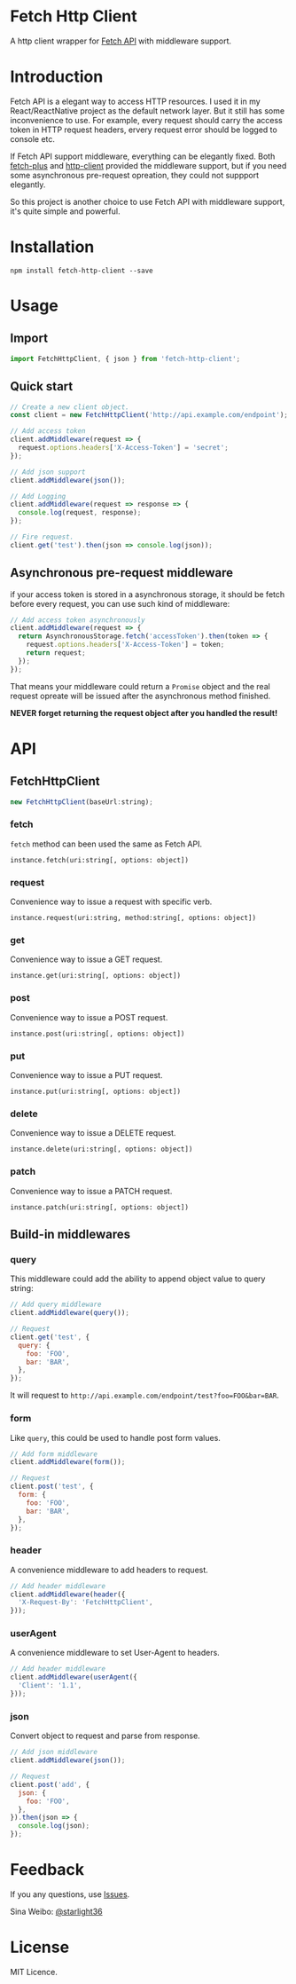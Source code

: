 # Fetch Http Client

A http client wrapper for [Fetch API](https://github.com/whatwg/fetch) with middleware support.

# Introduction

Fetch API is a elegant way to access HTTP resources. I used it in my React/ReactNative project as the default network layer. But it still has some inconvenience to use. For example, every request should carry the access token in HTTP request headers, ervery request error should be logged to console etc. 

If Fetch API support middleware, everything can be elegantly fixed. Both [fetch-plus](https://github.com/RickWong/fetch-plus) and [http-client](https://github.com/mjackson/http-client) provided the middleware support, but if you need some asynchronous pre-request opreation, they could not suppport elegantly.

So this project is another choice to use Fetch API with middleware support, it's quite simple and powerful.

# Installation

```shell
npm install fetch-http-client --save
```

# Usage

## Import

```js
import FetchHttpClient, { json } from 'fetch-http-client';
```

## Quick start

```js
// Create a new client object.
const client = new FetchHttpClient('http://api.example.com/endpoint');

// Add access token
client.addMiddleware(request => {
  request.options.headers['X-Access-Token'] = 'secret';
});

// Add json support
client.addMiddleware(json());

// Add Logging
client.addMiddleware(request => response => {
  console.log(request, response);
});

// Fire request.
client.get('test').then(json => console.log(json));
```

## Asynchronous pre-request middleware

if your access token is stored in a asynchronous storage, it should be fetch before every request, you can use such kind of middleware:

```js
// Add access token asynchronously
client.addMiddleware(request => {
  return AsynchronousStorage.fetch('accessToken').then(token => {
    request.options.headers['X-Access-Token'] = token;
    return request;
  });
});
```

That means your middleware could return a `Promise` object and the real request opreate will be issued after the asynchronous method finished.

**NEVER forget returning the request object after you handled the result!**

# API

## FetchHttpClient

```js
new FetchHttpClient(baseUrl:string);
```

### fetch

`fetch` method can been used the same as Fetch API.

```
instance.fetch(uri:string[, options: object])
```

### request

Convenience way to issue a request with specific verb.

```
instance.request(uri:string, method:string[, options: object])
```

### get

Convenience way to issue a GET request.

```
instance.get(uri:string[, options: object])
```

### post

Convenience way to issue a POST request.

```
instance.post(uri:string[, options: object])
```

### put

Convenience way to issue a PUT request.

```
instance.put(uri:string[, options: object])
```

### delete

Convenience way to issue a DELETE request.

```
instance.delete(uri:string[, options: object])
```

### patch

Convenience way to issue a PATCH request.

```
instance.patch(uri:string[, options: object])
```

## Build-in middlewares

### query

This middleware could add the ability to append object value to query string:

```js
// Add query middleware
client.addMiddleware(query());

// Request
client.get('test', {
  query: {
    foo: 'FOO',
    bar: 'BAR',
  },
});
```

It will request to `http://api.example.com/endpoint/test?foo=FOO&bar=BAR`.

### form

Like `query`, this could be used to handle post form values.

```js
// Add form middleware
client.addMiddleware(form());

// Request
client.post('test', {
  form: {
    foo: 'FOO',
    bar: 'BAR',
  },
});
```

### header

A convenience middleware to add headers to request.

```js
// Add header middleware
client.addMiddleware(header({
  'X-Request-By': 'FetchHttpClient',
}));

```

### userAgent

A convenience middleware to set User-Agent to headers.

```js
// Add header middleware
client.addMiddleware(userAgent({
  'Client': '1.1',
}));

```

### json

Convert object to request and parse from response.

```js
// Add json middleware
client.addMiddleware(json());

// Request
client.post('add', {
  json: {
    foo: 'FOO',
  },
}).then(json => {
  console.log(json);
});
```

# Feedback

If you any questions, use [Issues](https://github.com/starlight36/fetch-http-client/issues).

Sina Weibo: [@starlight36](http://weibo.com/starlight36)

# License

MIT Licence.




